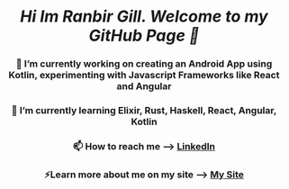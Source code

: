 <h1 style="text-align: center; font-style: italic;">Hi Im Ranbir Gill. Welcome to my GitHub Page 👋</h1>


<h3 style="text-align: center;">🔭 I’m currently working on creating an Android App using Kotlin, experimenting with Javascript Frameworks like React and Angular</h3>

<h3 style="text-align: center;"> 🌱 I’m currently learning Elixir, Rust, Haskell, React, Angular, Kotlin </h3>
<h3 style="text-align: center;" >📫 How to reach me --> <a href="https://www.linkedin.com/in/ranbir-gill/"> LinkedIn </a></h3>
<h3 style="text-align: center;">⚡Learn more about me on my site --> <a href="https://ranbirgill.dedyn.io/">My Site</a>

